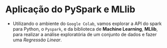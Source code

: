 # Aplicação do PySpark e MLlib

- Utilizando o ambiente do `Google Colab`, vamos explorar a API do spark para Python, o `Pyspark`, 
  e da biblioteca de **Machine Learning**, **MLlib**, para realizar a análise exploratória 
  de um conjunto de dados e fazer uma _Regressão Linear_.
